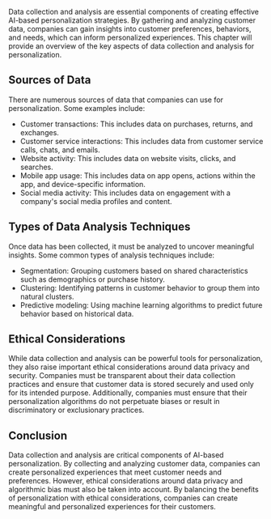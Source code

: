 
Data collection and analysis are essential components of creating effective AI-based personalization strategies. By gathering and analyzing customer data, companies can gain insights into customer preferences, behaviors, and needs, which can inform personalized experiences. This chapter will provide an overview of the key aspects of data collection and analysis for personalization.

Sources of Data
---------------

There are numerous sources of data that companies can use for personalization. Some examples include:

* Customer transactions: This includes data on purchases, returns, and exchanges.
* Customer service interactions: This includes data from customer service calls, chats, and emails.
* Website activity: This includes data on website visits, clicks, and searches.
* Mobile app usage: This includes data on app opens, actions within the app, and device-specific information.
* Social media activity: This includes data on engagement with a company's social media profiles and content.

Types of Data Analysis Techniques
---------------------------------

Once data has been collected, it must be analyzed to uncover meaningful insights. Some common types of analysis techniques include:

* Segmentation: Grouping customers based on shared characteristics such as demographics or purchase history.
* Clustering: Identifying patterns in customer behavior to group them into natural clusters.
* Predictive modeling: Using machine learning algorithms to predict future behavior based on historical data.

Ethical Considerations
----------------------

While data collection and analysis can be powerful tools for personalization, they also raise important ethical considerations around data privacy and security. Companies must be transparent about their data collection practices and ensure that customer data is stored securely and used only for its intended purpose. Additionally, companies must ensure that their personalization algorithms do not perpetuate biases or result in discriminatory or exclusionary practices.

Conclusion
----------

Data collection and analysis are critical components of AI-based personalization. By collecting and analyzing customer data, companies can create personalized experiences that meet customer needs and preferences. However, ethical considerations around data privacy and algorithmic bias must also be taken into account. By balancing the benefits of personalization with ethical considerations, companies can create meaningful and personalized experiences for their customers.
